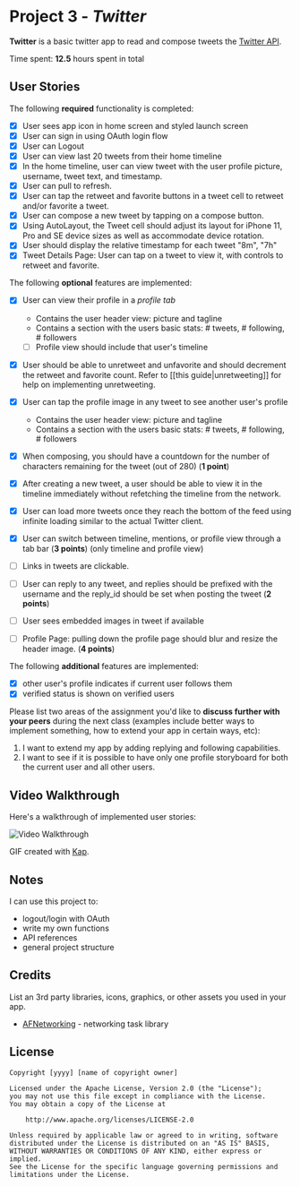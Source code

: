 # Project 3 - *Twitter*

**Twitter** is a basic twitter app to read and compose tweets the [Twitter API](https://apps.twitter.com/).

Time spent: **12.5** hours spent in total

## User Stories

The following **required** functionality is completed:

- [x] User sees app icon in home screen and styled launch screen
- [x] User can sign in using OAuth login flow
- [x] User can Logout
- [x] User can view last 20 tweets from their home timeline
- [x] In the home timeline, user can view tweet with the user profile picture, username, tweet text, and timestamp.
- [x] User can pull to refresh.
- [x] User can tap the retweet and favorite buttons in a tweet cell to retweet and/or favorite a tweet.
- [x] User can compose a new tweet by tapping on a compose button.
- [x] Using AutoLayout, the Tweet cell should adjust its layout for iPhone 11, Pro and SE device sizes as well as accommodate device rotation.
- [x] User should display the relative timestamp for each tweet "8m", "7h"
- [x] Tweet Details Page: User can tap on a tweet to view it, with controls to retweet and favorite.

The following **optional** features are implemented:

- [x] User can view their profile in a *profile tab*
  - Contains the user header view: picture and tagline
  - Contains a section with the users basic stats: # tweets, # following, # followers
  - [ ] Profile view should include that user's timeline
- [x] User should be able to unretweet and unfavorite and should decrement the retweet and favorite count. Refer to [[this guide|unretweeting]] for help on implementing unretweeting.
- [x] User can tap the profile image in any tweet to see another user's profile
  - Contains the user header view: picture and tagline
  - Contains a section with the users basic stats: # tweets, # following, # followers
- [x] When composing, you should have a countdown for the number of characters remaining for the tweet (out of 280) (**1 point**)
- [x] After creating a new tweet, a user should be able to view it in the timeline immediately without refetching the timeline from the network.
- [x] User can load more tweets once they reach the bottom of the feed using infinite loading similar to the actual Twitter client.
- [x] User can switch between timeline, mentions, or profile view through a tab bar (**3 points**) (only timeline and profile view)
- [ ] Links in tweets are clickable.
- [ ] User can reply to any tweet, and replies should be prefixed with the username and the reply_id should be set when posting the tweet (**2 points**)
- [ ] User sees embedded images in tweet if available
- [ ] Profile Page: pulling down the profile page should blur and resize the header image. (**4 points**)


The following **additional** features are implemented:

- [x] other user's profile indicates if current user follows them
- [x] verified status is shown on verified users

Please list two areas of the assignment you'd like to **discuss further with your peers** during the next class (examples include better ways to implement something, how to extend your app in certain ways, etc):

1. I want to extend my app by adding replying and following capabilities.
2. I want to see if it is possible to have only one profile storyboard for both the current user and all other users.

## Video Walkthrough

Here's a walkthrough of implemented user stories:

<img src='http://i.imgur.com/link/to/your/gif/file.gif' title='Video Walkthrough' width='' alt='Video Walkthrough' />

GIF created with [Kap](https://getkap.co/).

## Notes

I can use this project to:

- logout/login with OAuth
- write my own functions
- API references
- general project structure

## Credits

List an 3rd party libraries, icons, graphics, or other assets you used in your app.

- [AFNetworking](https://github.com/AFNetworking/AFNetworking) - networking task library

## License

    Copyright [yyyy] [name of copyright owner]

    Licensed under the Apache License, Version 2.0 (the "License");
    you may not use this file except in compliance with the License.
    You may obtain a copy of the License at

        http://www.apache.org/licenses/LICENSE-2.0

    Unless required by applicable law or agreed to in writing, software
    distributed under the License is distributed on an "AS IS" BASIS,
    WITHOUT WARRANTIES OR CONDITIONS OF ANY KIND, either express or implied.
    See the License for the specific language governing permissions and
    limitations under the License.
